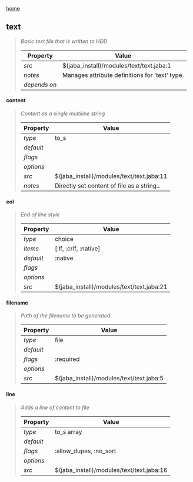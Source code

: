 [home](index.html)
## text
> 
> _Basic text file that is written to HDD_
> 
> | Property | Value  |
> |-|-|
> | _src_ | $(jaba_install)/modules/text/text.jaba:1 |
> | _notes_ | Manages attribute definitions for 'text' type.  |
> | _depends on_ |  |
> 

<a id="content"></a>
#### content
> _Content as a single multiline string_
> 
> | Property | Value  |
> |-|-|
> | _type_ | to_s |
> | _default_ |  |
> | _flags_ |  |
> | _options_ |  |
> | _src_ | $(jaba_install)/modules/text/text.jaba:11 |
> | _notes_ | Directly set content of file as a string..  |
>
<a id="eol"></a>
#### eol
> _End of line style_
> 
> | Property | Value  |
> |-|-|
> | _type_ | choice |
> | _items_ | [:lf, :crlf, :native] |
> | _default_ | :native |
> | _flags_ |  |
> | _options_ |  |
> | _src_ | $(jaba_install)/modules/text/text.jaba:21 |
>
<a id="filename"></a>
#### filename
> _Path of the filename to be generated_
> 
> | Property | Value  |
> |-|-|
> | _type_ | file |
> | _default_ |  |
> | _flags_ | :required |
> | _options_ |  |
> | _src_ | $(jaba_install)/modules/text/text.jaba:5 |
>
<a id="line"></a>
#### line
> _Adds a line of content to file_
> 
> | Property | Value  |
> |-|-|
> | _type_ | to_s array |
> | _default_ |  |
> | _flags_ | :allow_dupes, :no_sort |
> | _options_ |  |
> | _src_ | $(jaba_install)/modules/text/text.jaba:16 |
>
